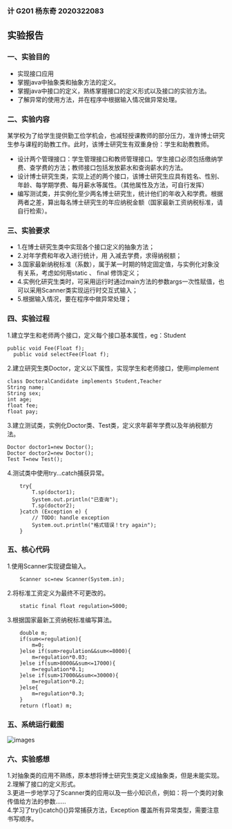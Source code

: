 ### 计 G201 杨东奇 2020322083
## 实验报告
### 一、实验目的
* 实现接口应用
* 掌握java中抽象类和抽象方法的定义。<br/>
* 掌握java中接口的定义，熟练掌握接口的定义形式以及接口的实验方法。<br/>
* 了解异常的使用方法，并在程序中根据输入情况做异常处理。<br/>    
### 二、实验内容
某学校为了给学生提供勤工俭学机会，也减轻授课教师的部分压力，准许博士研究生参与课程的助教工作。此时，该博士研究生有双重身份：学生和助教教师。<br/>
* 设计两个管理接口：学生管理接口和教师管理接口。学生接口必须包括缴纳学费、查学费的方法；教师接口包括发放薪水和查询薪水的方法。
* 设计博士研究生类，实现上述的两个接口，该博士研究生应具有姓名、性别、年龄、每学期学费、每月薪水等属性。（其他属性及方法，可自行发挥）
* 编写测试类，并实例化至少两名博士研究生，统计他们的年收入和学费。根据两者之差，算出每名博士研究生的年应纳税金额（国家最新工资纳税标准，请自行检索）。
### 三、实验要求
* 1.在博士研究生类中实现各个接口定义的抽象方法；
* 2.对年学费和年收入进行统计，用 入减去学费，求得纳税额；
* 3.国家最新纳税标准（系数），属于某一时期的特定固定值，与实例化对象没有关系，考虑如何用static 、 final 修饰定义；
* 4.实例化研究生类时，可采用运行时通过main方法的参数args一次性赋值，也可以采用Scanner类实现运行时交互式输入；
* 5.根据输入情况，要在程序中做异常处理；
### 四、实验过程
1.建立学生和老师两个接口，定义每个接口基本属性，eg：Student<br/>

    public void Fee(Float f);
	  public void selectFee(Float f);

2.建立研究生类Doctor，定义以下属性，实现学生和老师接口，使用implement<br/>

    class DoctoralCandidate implements Student,Teacher
    String name;
    String sex;
    int age;
    float fee;
    float pay;
    
3.建立测试类，实例化Doctor类、Test类，定义求年薪年学费以及年纳税额方法。<br/>

    Doctor doctor1=new Doctor();
    Doctor doctor2=new Doctor();
  	Test T=new Test();
      
4.测试类中使用try...catch捕获异常。

		try{
			T.sp(doctor1);
			System.out.println("已查询");
			T.sp(doctor2);
		}catch (Exception e) {
			// TODO: handle exception
			System.out.println("格式错误！try again");
		}
		
      
 ### 五、核心代码     
1.使用Scanner实现键盘输入。<br/>

		Scanner sc=new Scanner(System.in);
   
2.将标准工资定义为最终不可更改的。<br/>
		
		static final float regulation=5000; 
   
3.根据国家最新工资纳税标准编写算法。<br/>

   		double m;
		if(sum<=regulation){
			m=0;
		}else if(sum>regulation&&sum<=8000){
			m=regulation*0.03;
		}else if(sum>8000&&sum<=17000){
			m=regulation*0.1;
		}else if(sum>17000&&sum<=30000){
			m=regulation*0.2;
		}else{
			m=regulation*0.3;
		}
		return (float) m;
		
    
### 五、系统运行截图
![images](https://github.com/ydqgithub/InterfacePractive-/blob/main/images/IE.jpg)
### 六、实验感想
1.对抽象类的应用不熟练，原本想将博士研究生类定义成抽象类，但是未能实现。<br/>
2.理解了接口的定义形式。<br/>
3.更进一步地学习了Scanner类的应用以及一些小知识点，例如：将一个类的对象传值给方法的参数......<br/>
4.学习了try()catch(){}异常捕获方法，Exception 覆盖所有异常类型，需要注意书写顺序。<br/>
